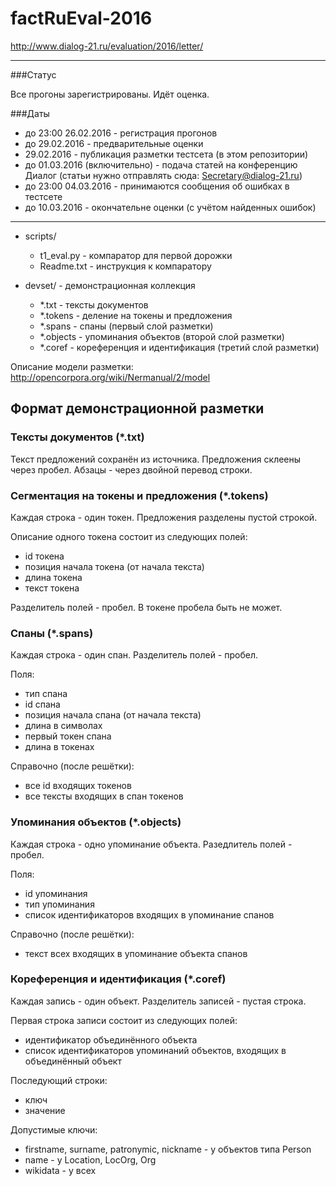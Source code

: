 # factRuEval-2016
http://www.dialog-21.ru/evaluation/2016/letter/

----

###Статус

Все прогоны зарегистрированы. Идёт оценка.


###Даты

* до 23:00 26.02.2016 - регистрация прогонов
* до 29.02.2016 - предварительные оценки
* 29.02.2016 - публикация разметки тестсета (в этом репозитории)
* до 01.03.2016 (включительно) - подача статей на конференцию Диалог (статьи нужно отправлять сюда: Secretary@dialog-21.ru)
* до 23:00 04.03.2016 - принимаются сообщения об ошибках в тестсете
* до 10.03.2016 - окончательне оценки (с учётом найденных ошибок)

----

* scripts/
    * t1_eval.py - компаратор для первой дорожки
    * Readme.txt - инструкция к компаратору
  
* devset/ - демонстрационная коллекция
    * *.txt      - тексты документов
    * *.tokens   - деление на токены и предложения
    * *.spans    - спаны (первый слой разметки)
    * *.objects  - упоминания объектов (второй слой разметки)
    * *.coref    - кореференция и идентификация (третий слой разметки)

 Описание модели разметки: http://opencorpora.org/wiki/Nermanual/2/model

## Формат демонстрационной разметки

### Тексты документов (*.txt)
Текст предложений сохранён из источника. Предложения склеены через пробел. Абзацы - через двойной перевод строки.

### Сегментация на токены и предложения (*.tokens)
Каждая строка - один токен. Предложения разделены пустой строкой.

Описание одного токена состоит из следующих полей:
- id токена
- позиция начала токена (от начала текста)
- длина токена
- текст токена
 
Разделитель полей - пробел. В токене пробела быть не может.

### Спаны (*.spans)
Каждая строка - один спан. Разделитель полей - пробел.

Поля:
- тип спана
- id спана
- позиция начала спана (от начала текста)
- длина в символах
- первый токен спана
- длина в токенах

Справочно (после решётки):
- все id входящих токенов
- все тексты входящих в спан токенов

### Упоминания объектов (*.objects)
Каждая строка - одно упоминание объекта. Разедлитель полей - пробел.

Поля:
- id упоминания
- тип упоминания
- список идентификаторов входящих в упоминание спанов

Справочно (после решётки):
- текст всех входящих в упоминание объекта спанов

### Кореференция и идентификация (*.coref)
Каждая запись - один объект. Разделитель записей - пустая строка.

Первая строка записи состоит из следующих полей:
- идентификатор объединённого объекта
- список идентификаторов упоминаний объектов, входящих в объединённый объект

Последующий строки:
- ключ
- значение

Допустимые ключи:
- firstname, surname, patronymic, nickname - у объектов типа Person
- name - у Location, LocOrg, Org
- wikidata - у всех
